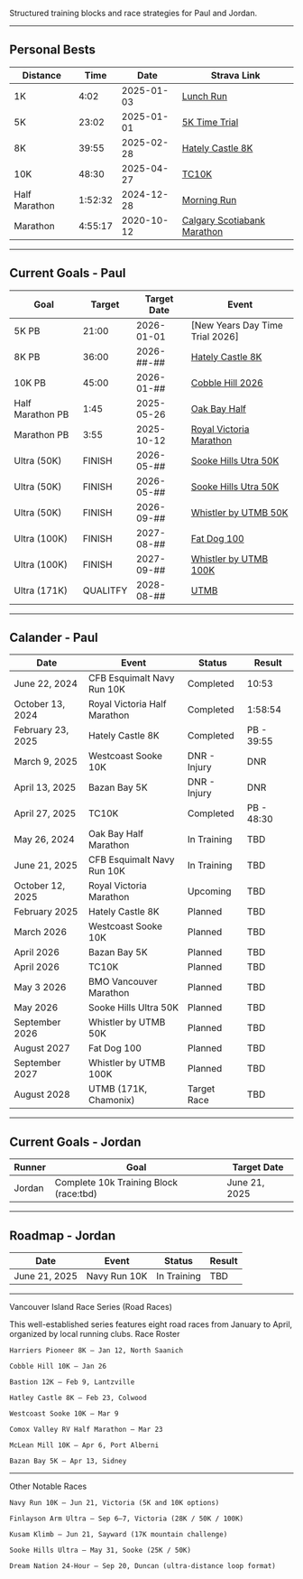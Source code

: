 Structured training blocks and race strategies for Paul and Jordan.

---

## Personal Bests

| Distance               | Time     | Date        | Strava Link                                                                  |
|------------------------|----------|-------------|------------------------------------------------------------------------------|
| 1K                     | 4:02     | 2025-01-03  | [Lunch Run](https://www.strava.com/activities/13258364189)                   |
| 5K                     | 23:02    | 2025-01-01  | [5K Time Trial](https://www.strava.com/activities/13241728533)               |
| 8K                     | 39:55    | 2025-02-28  | [Hately Castle 8K](https://www.strava.com/activities/13708550716)            |
| 10K                    | 48:30    | 2025-04-27  | [TC10K](https://www.strava.com/activities/14303960743)                       |
| Half Marathon          | 1:52:32  | 2024-12-28  | [Morning Run](https://www.strava.com/activities/13211252057)                 |
| Marathon               | 4:55:17  | 2020-10-12  | [Calgary Scotiabank Marathon](https://www.strava.com/activities/3786964516)  |


---

## Current Goals - Paul

| Goal                  | Target   | Target Date | Event                                                                                             |
|-----------------------|----------|-------------|---------------------------------------------------------------------------------------------------|
| 5K PB                 | 21:00    | 2026-01-01  | [New Years Day Time Trial 2026]                                                                   |
| 8K PB                 | 36:00    | 2026-##-##  | [Hately Castle 8K](https://raceroster.com/events/2025/95678/hatley-castle-8k)                     |
| 10K PB                | 45:00    | 2026-01-##  | [Cobble Hill 2026](https://raceroster.com/events/2025/95562/cobble-hill-10k-bc-10k-championships) |
| Half Marathon PB      | 1:45     | 2025-05-26  | [Oak Bay Half](https://oakbayhalf.com/)                                                           |
| Marathon PB           | 3:55     | 2025-10-12  | [Royal Victoria Marathon](https://www.runvictoriamarathon.com/)                                   |
| Ultra (50K)           | FINISH   | 2026-05-##  | [Sooke Hills Utra 50K](https://www.sookehillsrunning.com/50km)                                    |
| Ultra (50K)           | FINISH   | 2026-05-##  | [Sooke Hills Utra 50K](https://www.sookehillsrunning.com/50km)                                    |
| Ultra (50K)           | FINISH   | 2026-09-##  | [Whistler by UTMB 50K](https://whistler.utmb.world/races/50K)                                     |
| Ultra (100K)          | FINISH   | 2027-08-##  | [Fat Dog 100](https://www.fatdog120.ca/)                                                          |
| Ultra (100K)          | FINISH   | 2027-09-##  | [Whistler by UTMB 100K](https://whistler.utmb.world/races/100K)                                   |
| Ultra (171K)          | QUALITFY | 2028-08-##  | [UTMB](https://montblanc.utmb.world/races/utmb)                                                   |


---

## Calander - Paul

| Date              | Event                         | Status          | Result       |
|-------------------|-------------------------------|-----------------|--------------|
| June 22, 2024     | CFB Esquimalt Navy Run 10K    | Completed       | 10:53        |
| October 13, 2024  | Royal Victoria Half Marathon  | Completed       | 1:58:54      |
| February 23, 2025 | Hately Castle 8K              | Completed       | PB - 39:55   |
| March 9, 2025     | Westcoast Sooke 10K           | DNR - Injury    | DNR          |
| April 13, 2025    | Bazan Bay 5K                  | DNR - Injury    | DNR          |
| April 27, 2025    | TC10K                         | Completed       | PB - 48:30   |
| May 26, 2024      | Oak Bay Half Marathon         | In Training     | TBD          |
| June 21, 2025     | CFB Esquimalt Navy Run 10K    | In Training     | TBD          |
| October 12, 2025  | Royal Victoria Marathon       | Upcoming        | TBD          |
| February 2025     | Hately Castle 8K              | Planned         | TBD          |
| March 2026        | Westcoast Sooke 10K           | Planned         | TBD          |
| April 2026        | Bazan Bay 5K                  | Planned         | TBD          |
| April 2026        | TC10K                         | Planned         | TBD          |
| May 3 2026        | BMO Vancouver Marathon        | Planned         | TBD          |
| May 2026          | Sooke Hills Ultra 50K         | Planned         | TBD          |
| September 2026    | Whistler by UTMB 50K          | Planned         | TBD          |
| August 2027       | Fat Dog 100                   | Planned         | TBD          |
| September 2027    | Whistler by UTMB 100K         | Planned         | TBD          |
| August 2028       | UTMB (171K, Chamonix)         | Target Race     | TBD          |


---

## Current Goals - Jordan

| Runner  | Goal                                    | Target Date         |
|---------|-----------------------------------------|---------------------|
| Jordan  | Complete 10k Training Block (race:tbd)  | June 21, 2025       |


---

## Roadmap - Jordan

| Date              | Event                         | Status       | Result       |
|-------------------|-------------------------------|--------------|--------------|
| June 21, 2025     | Navy Run 10K                  | In Training  | TBD          |

---



Vancouver Island Race Series (Road Races)

This well-established series features eight road races from January to April, organized by local running clubs.​
Race Roster

    Harriers Pioneer 8K – Jan 12, North Saanich

    Cobble Hill 10K – Jan 26

    Bastion 12K – Feb 9, Lantzville

    Hatley Castle 8K – Feb 23, Colwood

    Westcoast Sooke 10K – Mar 9

    Comox Valley RV Half Marathon – Mar 23

    McLean Mill 10K – Apr 6, Port Alberni

    Bazan Bay 5K – Apr 13, Sidney​


---

Other Notable Races

    Navy Run 10K – Jun 21, Victoria (5K and 10K options)

    Finlayson Arm Ultra – Sep 6–7, Victoria (28K / 50K / 100K)

    Kusam Klimb – Jun 21, Sayward (17K mountain challenge)

    Sooke Hills Ultra – May 31, Sooke (25K / 50K)

    Dream Nation 24-Hour – Sep 20, Duncan (ultra-distance loop format)​
